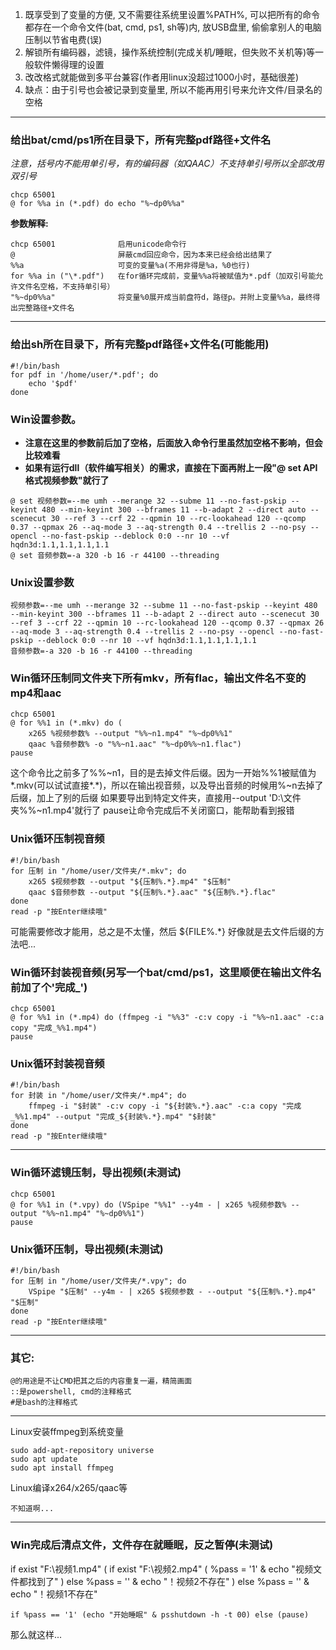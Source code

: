 <ol>
    <li>既享受到了变量的方便, 又不需要往系统里设置%PATH%, 可以把所有的命令都存在一个命令文件(bat, cmd, ps1, sh等)内, 放USB盘里, 偷偷拿别人的电脑压制以节省电费(误)</li>
    <li>解锁所有编码器，滤镜，操作系统控制(完成关机/睡眠，但失败不关机等)等一般软件懒得理的设置</li>
    <li>改改格式就能做到多平台兼容(作者用linux没超过1000小时，基础很差)</li>
    <li>缺点：由于引号也会被记录到变量里, 所以不能再用引号来允许文件/目录名的空格</li>
</ol>

-------------

<h3>给出bat/cmd/ps1所在目录下，所有完整pdf路径+文件名</h3>
<em>注意，括号内不能用单引号，有的编码器（如QAAC）不支持单引号所以全部改用双引号</em>

    chcp 65001
    @ for %%a in (*.pdf) do echo "%~dp0%%a"

<b>参数解释:</b>

    chcp 65001              启用unicode命令行
    @                       屏蔽cmd回应命令，因为本来已经会给出结果了
    %%a                     可变的变量%a(不用非得是%a，%0也行)
    for %%a in ("\*.pdf")   在for循环完成前，变量%%a将被赋值为*.pdf（加双引号能允许文件名空格，不支持单引号）
    "%~dp0%%a"              将变量%0展开成当前盘符d，路径p。并附上变量%%a，最终得出完整路径+文件名   
    
------------

<h3>给出sh所在目录下，所有完整pdf路径+文件名(可能能用)</h3>

    #!/bin/bash
    for pdf in '/home/user/*.pdf'; do
        echo '$pdf'
    done

<h3>Win设置参数。</h3>
<ul>
    <li><b>注意在这里的参数前后加了空格，后面放入命令行里虽然加空格不影响，但会比较难看</b></li>
    <li><b>如果有运行dll（软件编写相关）的需求，直接在下面再附上一段"@ set API格式视频参数"就行了</b></li>
</ul>

    @ set 视频参数=--me umh --merange 32 --subme 11 --no-fast-pskip --keyint 480 --min-keyint 300 --bframes 11 --b-adapt 2 --direct auto --scenecut 30 --ref 3 --crf 22 --qpmin 10 --rc-lookahead 120 --qcomp 0.37 --qpmax 26 --aq-mode 3 --aq-strength 0.4 --trellis 2 --no-psy --opencl --no-fast-pskip --deblock 0:0 --nr 10 --vf hqdn3d:1.1,1.1,1.1,1.1
    @ set 音频参数=-a 320 -b 16 -r 44100 --threading

<h3>Unix设置参数</h3>

    视频参数=--me umh --merange 32 --subme 11 --no-fast-pskip --keyint 480 --min-keyint 300 --bframes 11 --b-adapt 2 --direct auto --scenecut 30 --ref 3 --crf 22 --qpmin 10 --rc-lookahead 120 --qcomp 0.37 --qpmax 26 --aq-mode 3 --aq-strength 0.4 --trellis 2 --no-psy --opencl --no-fast-pskip --deblock 0:0 --nr 10 --vf hqdn3d:1.1,1.1,1.1,1.1
    音频参数=-a 320 -b 16 -r 44100 --threading

<h3>Win循环压制同文件夹下所有mkv，所有flac，输出文件名不变的mp4和aac</h3>

    chcp 65001
    @ for %%1 in (*.mkv) do (
        x265 %视频参数% --output "%%~n1.mp4" "%~dp0%%1"
        qaac %音频参数% -o "%%~n1.aac" "%~dp0%%~n1.flac")
    pause

这个命令比之前多了%%~n1，目的是去掉文件后缀。因为一开始%%1被赋值为*.mkv(可以试试直接*.*)，所以在输出视音频，以及导出音频的时候用%~n去掉了后缀，加上了别的后缀
如果要导出到特定文件夹，直接用--output 'D:\文件夹\%%~n1.mp4'就行了
pause让命令完成后不关闭窗口，能帮助看到报错

<h3>Unix循环压制视音频</h3>

    #!/bin/bash
    for 压制 in "/home/user/文件夹/*.mkv"; do
        x265 $视频参数 --output "${压制%.*}.mp4" "$压制"
        qaac $音频参数 --output "${压制%.*}.aac" "${压制%.*}.flac"
    done
    read -p "按Enter继续哦"

可能需要修改才能用，总之是不太懂，然后 ${FILE%.\*} 好像就是去文件后缀的方法吧...

<h3>Win循环封装视音频(另写一个bat/cmd/ps1，这里顺便在输出文件名前加了个'完成_')</h3>

    chcp 65001
    @ for %%1 in (*.mp4) do (ffmpeg -i "%%3" -c:v copy -i "%%~n1.aac" -c:a copy "完成_%%1.mp4")
    pause

<h3>Unix循环封装视音频</h3>

    #!/bin/bash
    for 封装 in "/home/user/文件夹/*.mp4"; do
        ffmpeg -i "$封装" -c:v copy -i "${封装%.*}.aac" -c:a copy "完成_%%1.mp4" --output "完成_${封装%.*}.mp4" "$封装"
    done
    read -p "按Enter继续哦"

-------------

<h3>Win循环滤镜压制，导出视频(未测试)</h3>

    chcp 65001
    @ for %%1 in (*.vpy) do (VSpipe "%%1" --y4m - | x265 %视频参数% --output "%%~n1.mp4" "%~dp0%%1")
    pause

<h3>Unix循环压制，导出视频(未测试)</h3>

    #!/bin/bash
    for 压制 in "/home/user/文件夹/*.vpy"; do
        VSpipe "$压制" --y4m - | x265 $视频参数 - --output "${压制%.*}.mp4" "$压制"
    done
    read -p "按Enter继续哦"

-------------

<h3>其它:</h3>

    @的用途是不让CMD把其之后的内容重复一遍，精简画面
    ::是powershell, cmd的注释格式
    #是bash的注释格式

-------------

Linux安装ffmpeg到系统变量

    sudo add-apt-repository universe
    sudo apt update
    sudo apt install ffmpeg

Linux编译x264/x265/qaac等

    不知道啊...

-------------

<h3>Win完成后清点文件，文件存在就睡眠，反之暂停(未测试)</h3>
    if exist "F:\视频1.mp4" (
        if exist "F:\视频2.mp4" (
            %pass = '1' & echo "视频文件都找到了"
        ) else %pass = '' & echo "！视频2不存在"
    ) else %pass = '' & echo "！视频1不存在"

    if %pass == '1' (echo "开始睡眠" & psshutdown -h -t 00) else (pause)


那么就这样...
